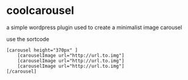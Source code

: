 coolcarousel
============

a simple wordpress plugin used to create a minimalist image carousel

use the sortcode

```
[carousel height="370px" ]
	[carouselImage url="http://url.to.img"] 
	[carouselImage url="http://url.to.img"] 
	[carouselImage url="http://url.to.img"] 
[/carousel]
```
